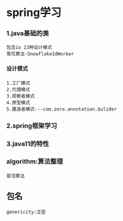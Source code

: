 # spring学习

### 1.java基础的类
    包含io 23种设计模式
    雪花算法-SnowflakeIdWorker
#### 设计模式
    1.工厂模式
    2.代理模式
    3.观察者模式
    4.原型模式
    5.建造者模式---com.zero.annotation.bulider
    
### 2.spring框架学习

### 3.java11的特性

### algorithm:算法整理
    冒泡算法
    
## 包名
    genericity:泛型